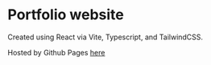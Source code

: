 # Portfolio website
Created using React via Vite, Typescript, and TailwindCSS.

Hosted by Github Pages [here](https://cchiu28.github.io/)
